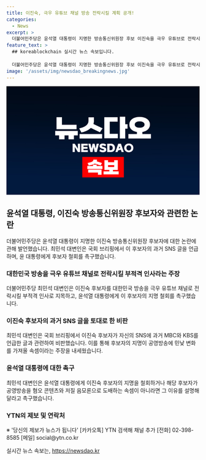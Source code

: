 ```yaml
---
title: 이진숙, 극우 유튜브 채널 방송 전락시킬 계획 공개!
categories:
  - News
excerpt: >
  더불어민주당은 윤석열 대통령이 지명한 방송통신위원장 후보 이진숙을 극우 유튜브로 전락시킬 부적격 인사로 비판했다. 최민석 대변인은 국회 브리핑에서 후보자가 SNS를 통해 공영방송을 혐오 콘텐츠와 음모론으로 도배할 의도가 있다고 주장했고, 윤 대통령에게 후보자의 지명을 철회할 것을 촉구했다.
feature_text: >
  ## koreablockchain 실시간 뉴스 속보입니다.

  더불어민주당은 윤석열 대통령이 지명한 방송통신위원장 후보 이진숙을 극우 유튜브로 전락시킬 부적격 인사로 비판했다. 최민석 대변인은 국회 브리핑에서 후보자가 SNS를 통해 공영방송을 혐오 콘텐츠와 음모론으로 도배할 의도가 있다고 주장했고, 윤 대통령에게 후보자의 지명을 철회할 것을 촉구했다.
image: '/assets/img/newsdao_breakingnews.jpg'
---
```


<p><img src="/assets/img/newsdao_breakingnews.jpg" alt="koreablockchain 속보" /></p>

<h2 data-ke-size="size26">윤석열 대통령, 이진숙 방송통신위원장 후보자와 관련한 논란</h2>

<p data-ke-size="size16">더불어민주당은 윤석열 대통령이 지명한 이진숙 방송통신위원장 후보자에 대한 논란에 관해 발언했습니다. 최민석 대변인은 국회 브리핑에서 이 후보자의 과거 SNS 글을 언급하며, 윤 대통령에게 후보자 철회를 촉구했습니다.</p>

<h3>대한민국 방송을 극우 유튜브 채널로 전락시킬 부적격 인사라는 주장</h3>

<p data-ke-size="size16">더불어민주당 최민석 대변인은 이진숙 후보자를 대한민국 방송을 극우 유튜브 채널로 전락시킬 부적격 인사로 지목하고, 윤석열 대통령에게 이 후보자의 지명 철회를 촉구했습니다.</p>

<h3>이진숙 후보자의 과거 SNS 글을 토대로 한 비판</h3>

<p data-ke-size="size16">최민석 대변인은 국회 브리핑에서 이진숙 후보자가 자신의 SNS에 과거 MBC와 KBS를 언급한 글과 관련하여 비판했습니다. 이를 통해 후보자의 지명이 공영방송에 민낯 변화를 가져올 속셈이라는 주장을 내세웠습니다.</p>

<h3>윤석열 대통령에 대한 촉구</h3>

<p data-ke-size="size16">최민석 대변인은 윤석열 대통령에게 이진숙 후보자의 지명을 철회하거나 해당 후보자가 공영방송을 혐오 콘텐츠와 저질 음모론으로 도배하는 속셈이 아니라면 그 이유를 설명해 달라고 촉구했습니다.</p>

<h3>YTN의 제보 및 연락처</h3>

<p data-ke-size="size16">※ '당신의 제보가 뉴스가 됩니다' [카카오톡] YTN 검색해 채널 추가 [전화] 02-398-8585 [메일] social@ytn.co.kr</p>
실시간 뉴스 속보는, <a href="https://newsdao.kr" rel="dofollow">https://newsdao.kr</a>


